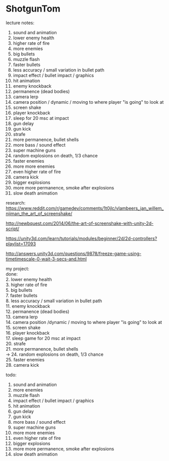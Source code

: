 # ShotgunTom

lecture notes:  
1. sound and animation  
2. lower enemy health  
3. higher rate of fire  
4. more enemies  
5. big bullets  
6. muzzle flash  
7. faster bullets  
8. less accuracy / small variation in bullet path  
9. impact effect / bullet impact / graphics  
10. hit animation  
11. enemy knockback  
12. permanence (dead bodies)  
13. camera lerp  
14. camera position / dynamic / moving to where player "is going" to look at  
15. screen shake  
16. player knockback  
17. sleep for 20 msc at impact  
18. gun delay  
19. gun kick  
20. strafe  
21. more permanence, bullet shells  
22. more bass / sound effect  
23. super machine guns  
24. random explosions on death, 1/3 chance  
25. faster enemies  
26. more more enemies  
27. even higher rate of fire  
28. camera kick  
29. bigger explosions  
30. more more permanence, smoke after explosions  
31. slow death animation  


research:
https://www.reddit.com/r/gamedev/comments/1t0jlc/vlambeers_jan_willem_nijman_the_art_of_screenshake/

http://newbquest.com/2014/06/the-art-of-screenshake-with-unity-2d-script/

https://unity3d.com/learn/tutorials/modules/beginner/2d/2d-controllers?playlist=17093

http://answers.unity3d.com/questions/9878/freeze-game-using-timetimescale-0-wait-3-secs-and.html


my project:  
done:  
2. lower enemy health  
3. higher rate of fire  
5. big bullets  
7. faster bullets  
8. less accuracy / small variation in bullet path  
11. enemy knockback  
12. permanence (dead bodies)  
13. camera lerp  
14. camera position /dynamic / moving to where player "is going" to look at  
15. screen shake  
16. player knockback   
17. sleep game for 20 msc at impact   
20. strafe  
21. more permanence, bullet shells  
-> 24. random explosions on death, 1/3 chance   
25. faster enemies  
28. camera kick



todo:  
1. sound and animation  
4. more enemies  
6. muzzle flash  
9. impact effect / bullet impact / graphics  
10. hit animation  
18. gun delay  
19. gun kick  
22. more bass / sound effect   
23. super machine guns   
26. more more enemies  
27. even higher rate of fire  
29. bigger explosions  
30. more more permanence, smoke after explosions  
31. slow death animation  





